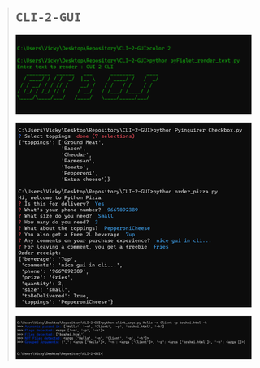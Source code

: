 > # `CLI-2-GUI`
>
> ![ss](https://github.com/imvickykumar999/CLI-2-GUI/blob/main/static/pyFiglet_render_text.png?raw=true)
>
> ![ss](https://github.com/imvickykumar999/CLI-2-GUI/blob/main/static/pyinquirer_checkbox_order_pizza.png?raw=true)
>
> ![ss](https://github.com/imvickykumar999/CLI-2-GUI/blob/main/static/clint_args.png?raw=true)
